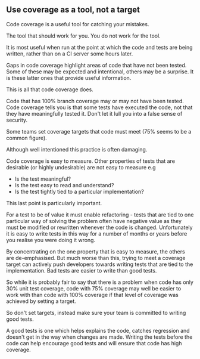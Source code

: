 ## Use coverage as a tool, not a target

Code coverage is a useful tool for catching your mistakes. 

The tool that should work for you. You do not work for the tool.

It is most useful when run at the point at which the code and tests are being written, rather than on a CI server some hours later.

Gaps in code coverage highlight areas of code that have not been tested. Some of these may be expected and intentional, others may be a surprise. It is these latter ones that provide useful information.

This is all that code coverage does.

Code that has 100% branch coverage may or may not have been tested. Code coverage tells you is that some tests have executed the code, not that they have meaningfully tested it. Don't let it lull you into a false sense of security.

Some teams set coverage targets that code must meet (75% seems to be a common figure). 

Although well intentioned this practice is often damaging.

Code coverage is easy to measure. Other properties of tests that are desirable (or highly undesirable) are not easy to measure e.g

* Is the test meaningful?
* Is the test easy to read and understand?
* Is the test tightly tied to a particular implementation?

This last point is particularly important.

For a test to be of value it must enable refactoring - tests that are tied to one particular way of solving the problem often have negative value as they must be modified or rewritten whenever the code is changed. Unfortunately it is easy to write tests in this way for a number of months or years before you realise you were doing it wrong.

By concentrating on the one property that is easy to measure, the others are de-emphasised. But much worse than this, trying to meet a coverage target can actively push developers towards writing tests that are tied to the implementation. Bad tests are easier to write than good tests.

So while it is probably fair to say that there is a problem when code has only 30% unit test coverage, code with 75% coverage may well be easier to work with than code with 100% coverage if that level of coverage was achieved by setting a target.

So don't set targets, instead make sure your team is committed to writing good tests. 

A good tests is one which helps explains the code, catches regression and doesn't get in the way when changes are made. Writing the tests before the code can help encourage good tests and will ensure that code has high coverage.
